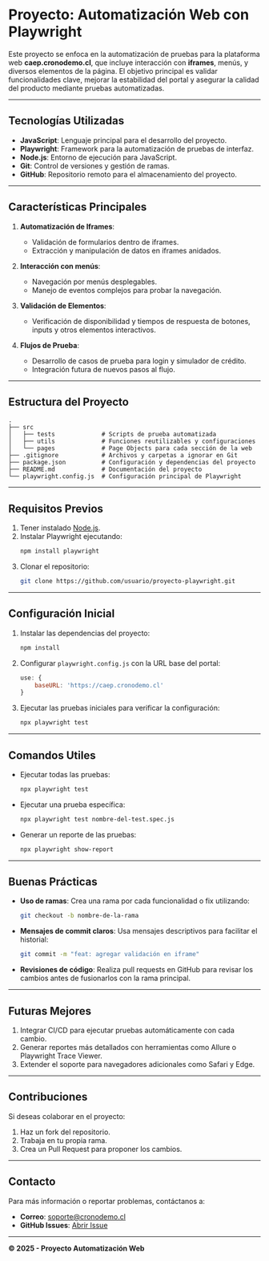 # Proyecto: Automatización Web con Playwright

Este proyecto se enfoca en la automatización de pruebas para la plataforma web **caep.cronodemo.cl**, que incluye interacción con **iframes**, menús, y diversos elementos de la página. El objetivo principal es validar funcionalidades clave, mejorar la estabilidad del portal y asegurar la calidad del producto mediante pruebas automatizadas.

---

## Tecnologías Utilizadas
- **JavaScript**: Lenguaje principal para el desarrollo del proyecto.
- **Playwright**: Framework para la automatización de pruebas de interfaz.
- **Node.js**: Entorno de ejecución para JavaScript.
- **Git**: Control de versiones y gestión de ramas.
- **GitHub**: Repositorio remoto para el almacenamiento del proyecto.

---

## Características Principales
1. **Automatización de Iframes**:
   - Validación de formularios dentro de iframes.
   - Extracción y manipulación de datos en iframes anidados.

2. **Interacción con menús**:
   - Navegación por menús desplegables.
   - Manejo de eventos complejos para probar la navegación.

3. **Validación de Elementos**:
   - Verificación de disponibilidad y tiempos de respuesta de botones, inputs y otros elementos interactivos.

4. **Flujos de Prueba**:
   - Desarrollo de casos de prueba para login y simulador de crédito.
   - Integración futura de nuevos pasos al flujo.

---

## Estructura del Proyecto

```plaintext
.
├── src
│   ├── tests             # Scripts de prueba automatizada
│   ├── utils             # Funciones reutilizables y configuraciones
│   └── pages             # Page Objects para cada sección de la web
├── .gitignore            # Archivos y carpetas a ignorar en Git
├── package.json          # Configuración y dependencias del proyecto
├── README.md             # Documentación del proyecto
└── playwright.config.js  # Configuración principal de Playwright
```

---

## Requisitos Previos

1. Tener instalado [Node.js](https://nodejs.org/).
2. Instalar Playwright ejecutando:
   ```bash
   npm install playwright
   ```
3. Clonar el repositorio:
   ```bash
   git clone https://github.com/usuario/proyecto-playwright.git
   ```

---

## Configuración Inicial

1. Instalar las dependencias del proyecto:
   ```bash
   npm install
   ```
2. Configurar `playwright.config.js` con la URL base del portal:
   ```javascript
   use: {
       baseURL: 'https://caep.cronodemo.cl'
   }
   ```
3. Ejecutar las pruebas iniciales para verificar la configuración:
   ```bash
   npx playwright test
   ```

---

## Comandos Utiles

- Ejecutar todas las pruebas:
  ```bash
  npx playwright test
  ```

- Ejecutar una prueba específica:
  ```bash
  npx playwright test nombre-del-test.spec.js
  ```

- Generar un reporte de las pruebas:
  ```bash
  npx playwright show-report
  ```

---

## Buenas Prácticas

- **Uso de ramas**: Crea una rama por cada funcionalidad o fix utilizando:
  ```bash
  git checkout -b nombre-de-la-rama
  ```

- **Mensajes de commit claros**: Usa mensajes descriptivos para facilitar el historial:
  ```bash
  git commit -m "feat: agregar validación en iframe"
  ```

- **Revisiones de código**: Realiza pull requests en GitHub para revisar los cambios antes de fusionarlos con la rama principal.

---

## Futuras Mejores

1. Integrar CI/CD para ejecutar pruebas automáticamente con cada cambio.
2. Generar reportes más detallados con herramientas como Allure o Playwright Trace Viewer.
3. Extender el soporte para navegadores adicionales como Safari y Edge.

---

## Contribuciones

Si deseas colaborar en el proyecto:
1. Haz un fork del repositorio.
2. Trabaja en tu propia rama.
3. Crea un Pull Request para proponer los cambios.

---

## Contacto

Para más información o reportar problemas, contáctanos a:
- **Correo**: soporte@cronodemo.cl
- **GitHub Issues**: [Abrir Issue](https://github.com/usuario/proyecto-playwright/issues)

---

**© 2025 - Proyecto Automatización Web**

